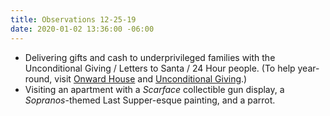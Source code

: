 ```yaml
---
title: Observations 12-25-19
date: 2020-01-02 13:36:00 -06:00
---
```


- Delivering gifts and cash to underprivileged families with the Unconditional Giving / Letters to Santa / 24 Hour people. (To help year-round, visit [Onward House](https://onwardhouse.org/) and [Unconditional Giving](https://www.unconditionalgiving.org/).)
- Visiting an apartment with a *Scarface* collectible gun display, a *Sopranos*-themed Last Supper-esque painting, and a parrot.
